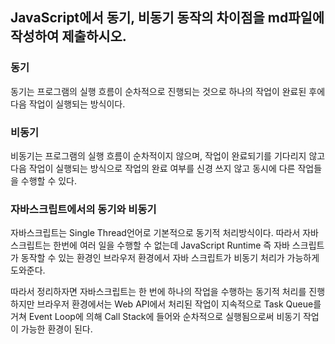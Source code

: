## JavaScript에서 동기, 비동기 동작의 차이점을 md파일에 작성하여 제출하시오.

### 동기
동기는 프로그램의 실행 흐름이 순차적으로 진행되는 것으로 하나의 작업이 완료된 후에 다음 작업이 실행되는 방식이다.

### 비동기
비동기는 프로그램의 실행 흐름이 순차적이지 않으며, 작업이 완료되기를 기다리지 않고 다음 작업이 실행되는 방식으로 작업의 완료 여부를 신경 쓰지 않고 동시에 다른 작업들을 수행할 수 있다.

### 자바스크립트에서의 동기와 비동기
자바스크립트는 Single Thread언어로 기본적으로 동기적 처리방식이다. 따라서 자바스크립트는 한번에 여러 일을 수행할 수 없는데 JavaScript Runtime 즉 자바 스크립트가 동작할 수 있는 환경인 브라우저 환경에서 자바 스크립트가 비동기 처리가 가능하게 도와준다.

따라서 정리하자면 자바스크립트는 한 번에 하나의 작업을 수행하는 동기적 처리를 진행하지만 브라우저 환경에서는 Web API에서 처리된 작업이 지속적으로 Task Queue를 거쳐 Event Loop에 의해 Call Stack에 들어와 순차적으로 실행됨으로써 비동기 작업이 가능한 환경이 된다.
